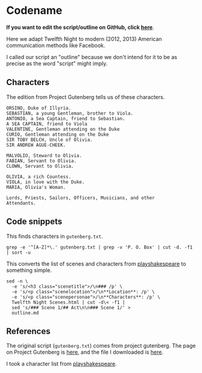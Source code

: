 Codename
===

**If you want to edit the script/outline on GitHub, click [here]()**.

Here we adapt Twelfth Night to modern (2012, 2013) American communication
methods like Facebook.

I called our script an "outline" because we don't intend for it to be as
precise as the word "script" might imply.

## Characters
The edition from Project Gutenberg tells us of these characters.

    ORSINO, Duke of Illyria.
    SEBASTIAN, a young Gentleman, brother to Viola.
    ANTONIO, a Sea Captain, friend to Sebastian.
    A SEA CAPTAIN, friend to Viola
    VALENTINE, Gentleman attending on the Duke
    CURIO, Gentleman attending on the Duke
    SIR TOBY BELCH, Uncle of Olivia.
    SIR ANDREW AGUE-CHEEK.

    MALVOLIO, Steward to Olivia.
    FABIAN, Servant to Olivia.
    CLOWN, Servant to Olivia.

    OLIVIA, a rich Countess.
    VIOLA, in love with the Duke.
    MARIA, Olivia's Woman.

    Lords, Priests, Sailors, Officers, Musicians, and other
    Attendants.

## Code snippets
This finds characters in `gutenberg.txt`.

    grep -e '^[A-Z]*\.' gutenberg.txt | grep -v 'P. O. Box' | cut -d. -f1 | sort -u

This converts the list of scenes and characters from
[playshakespeare](http://www.playshakespeare.com/twelfth-night/scenes) to
something simple.

    sed -n \
      -e 's/<h3 class="scenetitle">/\n### /p' \
      -e 's/<p class="scenelocation">/\n**Location**: /p' \
      -e 's/<p class="scenepersonae">/\n**Characters**: /p' \
      Twelfth Night Scenes.html | cut -d\< -f1 |
      sed 's/### Scene 1/## Act\n\n### Scene 1/' >
      outline.md

## References

The original script (`gutenberg.txt`) comes from project gutenberg. The page on
Project Gutenberg is [here](http://www.gutenberg.org/ebooks/1526), and the file
I downloaded is [here](http://www.gutenberg.org/cache/epub/1526/pg1526.txt).

I took a character list from 
[playshakespeare](http://www.playshakespeare.com/twelfth-night/scenes).
